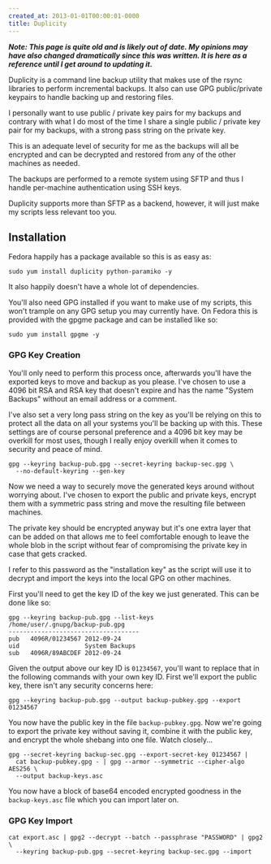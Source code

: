 ```yaml
---
created_at: 2013-01-01T00:00:01-0000
title: Duplicity
---
```


***Note: This page is quite old and is likely out of date. My opinions may have
also changed dramatically since this was written. It is here as a reference
until I get around to updating it.***

Duplicity is a command line backup utility that makes use of the rsync
libraries to perform incremental backups. It also can use GPG public/private
keypairs to handle backing up and restoring files.

I personally want to use public / private key pairs for my backups and contrary
with what I do most of the time I share a single public / private key pair for
my backups, with a strong pass string on the private key.

This is an adequate level of security for me as the backups will all be
encrypted and can be decrypted and restored from any of the other machines as
needed.

The backups are performed to a remote system using SFTP and thus I handle
per-machine authentication using SSH keys.

Duplicity supports more than SFTP as a backend, however, it will just make my
scripts less relevant too you.

## Installation

Fedora happily has a package available so this is as easy as:

```
sudo yum install duplicity python-paramiko -y
```

It also happily doesn't have a whole lot of dependencies.

You'll also need GPG installed if you want to make use of my scripts, this
won't trample on any GPG setup you may currently have. On Fedora this is
provided with the gpgme package and can be installed like so:

```
sudo yum install gpgme -y
```

### GPG Key Creation

You'll only need to perform this process once, afterwards you'll have the
exported keys to move and backup as you please. I've chosen to use a 4096 bit
RSA and RSA key that doesn't expire and has the name "System Backups" without
an email address or a comment.

I've also set a very long pass string on the key as you'll be relying on this
to protect all the data on all your systems you'll be backing up with this.
These settings are of course personal preference and a 4096 bit key may be
overkill for most uses, though I really enjoy overkill when it comes to
security and peace of mind.

```
gpg --keyring backup-pub.gpg --secret-keyring backup-sec.gpg \
  --no-default-keyring --gen-key
```

Now we need a way to securely move the generated keys around without worrying
about. I've chosen to export the public and private keys, encrypt them with a
symmetric pass string and move the resulting file between machines.

The private key should be encrypted anyway but it's one extra layer that can be
added on that allows me to feel comfortable enough to leave the whole blob in
the script without fear of compromising the private key in case that gets
cracked.

I refer to this password as the "installation key" as the script will use it to
decrypt and import the keys into the local GPG on other machines.

First you'll need to get the key ID of the key we just generated. This can be
done like so:

```
gpg --keyring backup-pub.gpg --list-keys
/home/user/.gnupg/backup-pub.gpg
------------------------------------
pub   4096R/01234567 2012-09-24
uid                  System Backups
sub   4096R/89ABCDEF 2012-09-24
```

Given the output above our key ID is `01234567`, you'll want to replace that in
the following commands with your own key ID. First we'll export the public key,
there isn't any security concerns here:

```
gpg --keyring backup-pub.gpg --output backup-pubkey.gpg --export 01234567
```

You now have the public key in the file `backup-pubkey.gpg`. Now we're going to
export the private key without saving it, combine it with the public key, and
encrypt the whole shebang into one file. Watch closely...

```
gpg --secret-keyring backup-sec.gpg --export-secret-key 01234567 |
  cat backup-pubkey.gpg - | gpg --armor --symmetric --cipher-algo AES256 \
  --output backup-keys.asc
```

You now have a block of base64 encoded encrypted goodness in the
`backup-keys.asc` file which you can import later on.

### GPG Key Import

```
cat export.asc | gpg2 --decrypt --batch --passphrase "PASSWORD" | gpg2 \
  --keyring backup-pub.gpg --secret-keyring backup-sec.gpg --import
```
